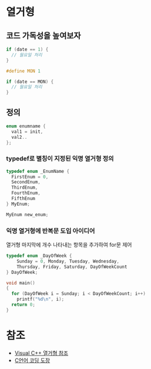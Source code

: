 # 열거형

## 코드 가독성을 높여보자
```c
if (date == 1) { 
  // 월요일 처리
}
```

```c
#define MON 1

if (date == MON) {
  // 월요일 처리
}
```

## 정의
```c
enum enumname {
  val1 = init,
  val2..
};
```

### typedef로 별칭이 지정된 익명 열거형 정의
```c
typedef enum _EnumName {
  FirstEnum = 0,
  SecondEnum,
  ThirdEnum,
  FourthEnum,
  FifthEnum
} MyEnum;

MyEnum new_enum;
```

### 익명 열거형에 반복문 도입 아이디어
열거형 마지막에 개수 나타내는 항목을 추가하여 for문 제어

```c
typedef enum _DayOfWeek {
    Sunday = 0, Monday, Tuesday, Wednesday,
    Thursday, Friday, Saturday, DayOfWeekCount
} DayOfWeek;

void main()
{
  for (DayOfWeek i = Sunday; i < DayOfWeekCount; i++) 
    printf("%d\n", i);
  return 0;
}
```

# 참조
* [Visual C++ 열거형 참조](https://docs.microsoft.com/ko-kr/cpp/cpp/enumerations-cpp?view=msvc-170)
* [C언어 코딩 도장](https://dojang.io/mod/page/view.php?id=480)
